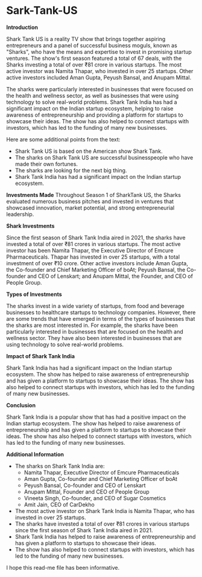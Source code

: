 # Sark-Tank-US



**Introduction**

Shark Tank US is a reality TV show that brings together aspiring entrepreneurs and a panel of successful business moguls, known as "Sharks", who have the means and expertise to invest in promising startup ventures. The show's first season featured a total of 67 deals, with the Sharks investing a total of over ₹81 crore in various startups. The most active investor was Namita Thapar, who invested in over 25 startups. Other active investors included Aman Gupta, Peyush Bansal, and Anupam Mittal.

The sharks were particularly interested in businesses that were focused on the health and wellness sector, as well as businesses that were using technology to solve real-world problems. Shark Tank India has had a significant impact on the Indian startup ecosystem, helping to raise awareness of entrepreneurship and providing a platform for startups to showcase their ideas. The show has also helped to connect startups with investors, which has led to the funding of many new businesses.

Here are some additional points from the text:

* Shark Tank US is based on the American show Shark Tank.
* The sharks on Shark Tank US are successful businesspeople who have made their own fortunes.
* The sharks are looking for the next big thing.
* Shark Tank India has had a significant impact on the Indian startup ecosystem.


**Investments Made**
Throughout Season 1 of SharkTank US, the Sharks evaluated numerous business pitches and invested in ventures that showcased innovation, market potential, and strong entrepreneurial leadership.


**Shark Investments**

Since the first season of Shark Tank India aired in 2021, the sharks have invested a total of over ₹81 crores in various startups. The most active investor has been Namita Thapar, the Executive Director of Emcure Pharmaceuticals. Thapar has invested in over 25 startups, with a total investment of over ₹10 crore. Other active investors include Aman Gupta, the Co-founder and Chief Marketing Officer of boAt; Peyush Bansal, the Co-founder and CEO of Lenskart; and Anupam Mittal, the Founder, and CEO of People Group.


**Types of Investments**

The sharks invest in a wide variety of startups, from food and beverage businesses to healthcare startups to technology companies. However, there are some trends that have emerged in terms of the types of businesses that the sharks are most interested in. For example, the sharks have been particularly interested in businesses that are focused on the health and wellness sector. They have also been interested in businesses that are using technology to solve real-world problems.


**Impact of Shark Tank India**

Shark Tank India has had a significant impact on the Indian startup ecosystem. The show has helped to raise awareness of entrepreneurship and has given a platform to startups to showcase their ideas. The show has also helped to connect startups with investors, which has led to the funding of many new businesses.


**Conclusion**

Shark Tank India is a popular show that has had a positive impact on the Indian startup ecosystem. The show has helped to raise awareness of entrepreneurship and has given a platform to startups to showcase their ideas. The show has also helped to connect startups with investors, which has led to the funding of many new businesses.



**Additional Information**

* The sharks on Shark Tank India are:
    * Namita Thapar, Executive Director of Emcure Pharmaceuticals
    * Aman Gupta, Co-founder and Chief Marketing Officer of boAt
    * Peyush Bansal, Co-founder and CEO of Lenskart
    * Anupam Mittal, Founder and CEO of People Group
    * Vineeta Singh, Co-founder, and CEO of Sugar Cosmetics
    * Amit Jain, CEO of CarDekho
* The most active investor on Shark Tank India is Namita Thapar, who has invested in over 25 startups.
* The sharks have invested a total of over ₹81 crores in various startups since the first season of Shark Tank India aired in 2021.
* Shark Tank India has helped to raise awareness of entrepreneurship and has given a platform to startups to showcase their ideas.
* The show has also helped to connect startups with investors, which has led to the funding of many new businesses.

I hope this read-me file has been informative.
